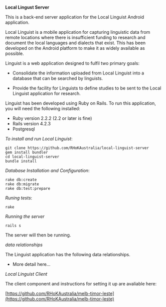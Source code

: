 **Local Lingust Server**

This is a back-end server application for the Local Linguist Android application.

Local Linguist is a mobile application for capturing linguistic data from remote locations where there is insufficient funding to research and document the local languages and dialects that exist. This has been developed on the Android platform to make it as widely available as possible.

Linguist is a web application designed to fulfil two primary goals:

* Consolidate the information uploaded from Local Linguist into a database that can be searched by linguists.

* Provide the facility for Linguists to define studies to be sent to the Local Linguist application for research.


Linguist has been developed using Ruby on Rails. To run this application, you will need the following installed:

* Ruby version 2.2.2 (2.2 or later is fine)
* Rails version 4.2.3
* Postgresql

*To install and run Local Linguist*:

    git clone https://github.com/RHoKAustralia/local-linguist-server
    gem install bundler
    cd local-linguist-server
    bundle install

*Database Installation and Configuration*:

    rake db:create
    rake db:migrate
    rake db:test:prepare

*Runing tests*:

    rake

*Running the server*

    rails s

The server will then be running.

*data relationships*

The Linguist application has the following data relationships.

* More detail here...

*Local Linguist Client*

The client component and instructions for setting it up are avaliable here:

[https://github.com/RHoKAustralia/melb-timor-leste](https://github.com/RHoKAustralia/melb-timor-leste)
